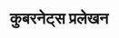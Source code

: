 ---
approvers:
- mittalyashu
title: कुबरनेट्स प्रलेखन
noedit: true
cid: docsHome
layout: docsportal_home
class: gridPage gridPageHome
linkTitle: "Home"
main_menu: true
weight: 10
hide_feedback: true
menu:
  main:
    title: "प्रलेखन"
    weight: 20
    post: >
      <p>कुबरनेट्स का उपयोग वैचारिक, ट्यूटोरियल और संदर्भ प्रलेखन के साथ करना सीखें। आप <a href="/editdocs/" data-auto-burger-exclude data-proofer-ignore>डॉक्स में योगदान</a> करने में सहायता भी कर सकते हैं!</p>
description: >
  कुबरनेट्स एक ओपन सोर्स container orchestration engine for automating deployment, scaling, and management of containerized applications. यह ओपन सोर्स प्रोजेक्ट को क्लाउड नेटिव कम्प्यूटिंग फाउंडेशन।
overview: >
  कुबरनेट्स एक ओपन सोर्स container orchestration engine for automating deployment, scaling, and management of containerized applications. यह ओपन सोर्स प्रोजेक्ट को क्लाउड नेटिव कम्प्यूटिंग फाउंडेशन (<a href="https://www.cncf.io/about">CNCF</a>) द्वारा होस्ट किया गया है।
cards:
- name: concepts
  title: "मूल बातें समझें"
  description: "कुबरनेट्स और इसकी मूलभूत अवधारणाओं के बारे में जानें।"
  button: "अवधारणाओं को जानें"
  button_path: "/docs/concepts"
- name: tutorials
  title: "कुबरनेट्स का उपयोग करें"
  description: "कुबरनेट्स में एप्लिकेशन को deploy करने का तरीका जानने के लिए ट्यूटोरियल का पालन करें।"
  button: "ट्यूटोरियल देखें"
  button_path: "/docs/tutorials"
- name: setup
  title: "एक क्लस्टर स्थापित करें"
  description: "अपने संसाधनों और जरूरतों के आधार पर कुबरनेट्स चलाएं।"
  button: "कुबरनेट्स में स्थापित करें"
  button_path: "/docs/setup"
- name: tasks
  title: "कुबरनेट्स का उपयोग करना सीखें"
  description: "सामान्य कार्यों को देखें और उपयोग करके उन्हें कैसे निष्पादित करें।"
  button: कार्य देखें
  button_path: "/docs/tasks"
- name: training
  title: "प्रशिक्षण"
  description: "कुबरनेट्स में प्रमाणित हो जाओ और अपने cloud native परियोजनाओं को सफल बनाओ!।"
  button: "प्रशिक्षण देखें"
  button_path: "/training"
- name: reference
  title: संदर्भ जानकारी देखें
  description: ब्राउज़ टर्मिनोलॉजी, कमांड लाइन सिंटैक्स, API रिसोर्स टाइप्स, और प्रलेखन।
  button: संदर्भ देखें
  button_path: /docs/reference
- name: contribute
  title: प्रलेखन में योगदान करें
  description: कोई भी व्यक्ति योगदान दे सकता है, चाहे आप इस प्रोजेक्ट के लिए नए हों या आप लंबे समय से हैं।
  button: प्रलेखन में योगदान करें
  button_path: /docs/contribute
- name: release-notes
  title: रिलीज नोट्स
  description: यदि आप कुबरनेट्स इंस्टॉल कर रहे हैं या नया संस्करण में अपग्रेड कर रहे हैं, तो वर्तमान रिलीज नोट्स देखें।
  button: "कुबरनेट्स डाउनलोड करें"
  button_path: "/docs/setup/release/notes"
- name: about
  title: प्रलेखन के बारे में
  description: इस वेबसाइट में कुबेरनेट्स के वर्तमान और पिछले 4 संस्करणों के प्रलेखन हैं।
---